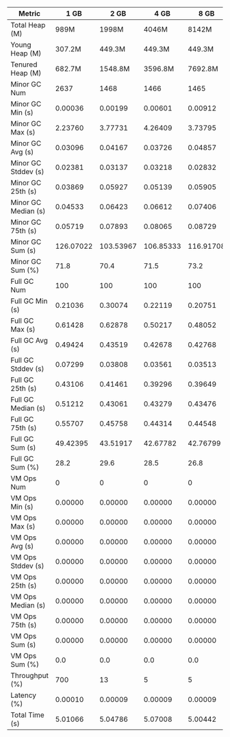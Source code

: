 | Metric | 1 GB | 2 GB | 4 GB | 8 GB |
|------|----|----|----|----|
| Total Heap (M) | 989M | 1998M | 4046M | 8142M |
| Young Heap (M) | 307.2M | 449.3M | 449.3M | 449.3M |
| Tenured Heap (M) | 682.7M | 1548.8M | 3596.8M | 7692.8M |
| Minor GC Num | 2637 | 1468 | 1466 | 1465 |
| Minor GC Min (s) | 0.00036 | 0.00199 | 0.00601 | 0.00912 |
| Minor GC Max (s) | 2.23760 | 3.77731 | 4.26409 | 3.73795 |
| Minor GC Avg (s) | 0.03096 | 0.04167 | 0.03726 | 0.04857 |
| Minor GC Stddev (s) | 0.02381 | 0.03137 | 0.03218 | 0.02832 |
| Minor GC 25th (s) | 0.03869 | 0.05927 | 0.05139 | 0.05905 |
| Minor GC Median (s) | 0.04533 | 0.06423 | 0.06612 | 0.07406 |
| Minor GC 75th (s) | 0.05719 | 0.07893 | 0.08065 | 0.08729 |
| Minor GC Sum (s) | 126.07022 | 103.53967 | 106.85333 | 116.91708 |
| Minor GC Sum (%) | 71.8 | 70.4 | 71.5 | 73.2 |
| Full GC Num | 100 | 100 | 100 | 100 |
| Full GC Min (s) | 0.21036 | 0.30074 | 0.22119 | 0.20751 |
| Full GC Max (s) | 0.61428 | 0.62878 | 0.50217 | 0.48052 |
| Full GC Avg (s) | 0.49424 | 0.43519 | 0.42678 | 0.42768 |
| Full GC Stddev (s) | 0.07299 | 0.03808 | 0.03561 | 0.03513 |
| Full GC 25th (s) | 0.43106 | 0.41461 | 0.39296 | 0.39649 |
| Full GC Median (s) | 0.51212 | 0.43061 | 0.43279 | 0.43476 |
| Full GC 75th (s) | 0.55707 | 0.45758 | 0.44314 | 0.44548 |
| Full GC Sum (s) | 49.42395 | 43.51917 | 42.67782 | 42.76799 |
| Full GC Sum (%) | 28.2 | 29.6 | 28.5 | 26.8 |
| VM Ops Num | 0 | 0 | 0 | 0 |
| VM Ops Min (s) | 0.00000 | 0.00000 | 0.00000 | 0.00000 |
| VM Ops Max (s) | 0.00000 | 0.00000 | 0.00000 | 0.00000 |
| VM Ops Avg (s) | 0.00000 | 0.00000 | 0.00000 | 0.00000 |
| VM Ops Stddev (s) | 0.00000 | 0.00000 | 0.00000 | 0.00000 |
| VM Ops 25th (s) | 0.00000 | 0.00000 | 0.00000 | 0.00000 |
| VM Ops Median (s) | 0.00000 | 0.00000 | 0.00000 | 0.00000 |
| VM Ops 75th (s) | 0.00000 | 0.00000 | 0.00000 | 0.00000 |
| VM Ops Sum (s) | 0.00000 | 0.00000 | 0.00000 | 0.00000 |
| VM Ops Sum (%) | 0.0 | 0.0 | 0.0 | 0.0 |
| Throughput (%) | 700 | 13 | 5 | 5 |
| Latency (%) | 0.00010 | 0.00009 | 0.00009 | 0.00009 |
| Total Time (s) | 5.01066 | 5.04786 | 5.07008 | 5.00442 |
